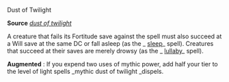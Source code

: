 Dust of Twilight

**Source** [_dust of twilight_](advanced/spells/dustOfTwilight.md#_dust-of-twilight)

A creature that fails its Fortitude save against the spell must also succeed at a Will save at the same DC or fall asleep (as the _ [sleep](spells/sleep.md#_sleep)_ spell). Creatures that succeed at their saves are merely drowsy (as the _ [lullaby](spells/lullaby.md#_lullaby)_ spell).

**Augmented** : If you expend two uses of mythic power, add half your tier to the level of light spells _mythic dust of twilight _dispels.

